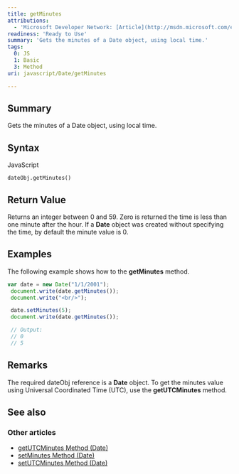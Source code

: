 ```yaml
---
title: getMinutes
attributions:
  - 'Microsoft Developer Network: [Article](http://msdn.microsoft.com/en-us/library/ie/t919zcb7(v=vs.94).aspx)'
readiness: 'Ready to Use'
summary: 'Gets the minutes of a Date object, using local time.'
tags:
  0: JS
  1: Basic
  3: Method
uri: javascript/Date/getMinutes

---
```

## <span>Summary</span>

Gets the minutes of a Date object, using local time.

## <span>Syntax</span>

<span class="language">JavaScript</span>

    dateObj.getMinutes()

## <span>Return Value</span>

Returns an integer between 0 and 59. Zero is returned the time is less than one minute after the hour. If a **Date** object was created without specifying the time, by default the minute value is 0.

## <span>Examples</span>

The following example shows how to the **getMinutes** method.

``` js
var date = new Date("1/1/2001");
 document.write(date.getMinutes());
 document.write("<br/>");

 date.setMinutes(5);
 document.write(date.getMinutes());

 // Output:
 // 0
 // 5
```

## <span>Remarks</span>

The required dateObj reference is a **Date** object. To get the minutes value using Universal Coordinated Time (UTC), use the **getUTCMinutes** method.

## <span>See also</span>

### <span>Other articles</span>

-   [getUTCMinutes Method (Date)](/javascript/Date/getUTCMinutes)
-   [setMinutes Method (Date)](/javascript/Date/setMinutes)
-   [setUTCMinutes Method (Date)](/javascript/Date/setUTCMinutes)

